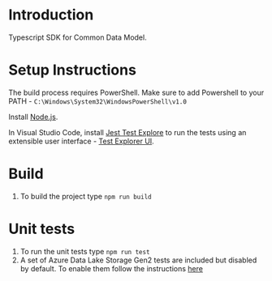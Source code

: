 # Introduction

Typescript SDK for Common Data Model.

# Setup Instructions

The build process requires PowerShell. Make sure to add Powershell to your PATH - `C:\Windows\System32\WindowsPowerShell\v1.0`

Install [Node.js](https://nodejs.org/en/download/).

In Visual Studio Code, install [Jest Test Explore](https://marketplace.visualstudio.com/items?itemName=rtbenfield.vscode-jest-test-adapter) to run the tests using an extensible user interface - [Test Explorer UI](https://marketplace.visualstudio.com/items?itemName=hbenl.vscode-test-explorer).

# Build

1. To build the project type `npm run build`

# Unit tests

1. To run the unit tests type `npm run test`
1. A set of Azure Data Lake Storage Gen2 tests are included but disabled by default. To enable them follow the instructions [here](../CSharp/Microsoft.CommonDataModel.ObjectModel.Tests/README.md)